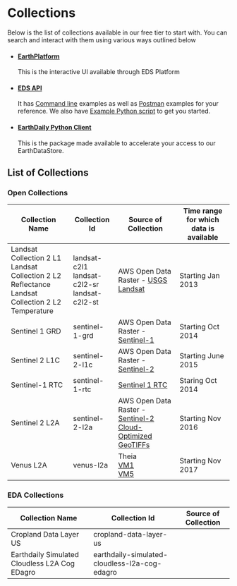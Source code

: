 # Collections 

Below is the list of collections available in our free tier to start with. You can search and interact with them using various ways outlined below
* #### [EarthPlatform](../EDS%20Platform/EDS%20-%20Catalog%20UI.md)
     This is the interactive UI available through EDS Platform  
* #### [EDS API](../EDS%20API/API%20Usage/API%20endpoints.md) 
    It has [Command line](../EDS%20API/API%20Usage/Command%20Line.md) examples as well as [Postman](../EDS%20API/API%20Usage/Postman.md) examples for your reference. We also have [Example Python script](../EDS%20API/API%20Usage/Python.md) to get you started.
* #### [EarthDaily Python Client](https://github.com/earthdaily/earthdaily-python-client)
     This is the package made available to accelerate your access to our EarthDataStore. 

## List of Collections

### Open Collections

| Collection Name |  Collection Id          |    Source of Collection | Time range for which data is available | 
|------------------------|--------------------|--------------------------|--------------------------------------------------------|
| Landsat Collection 2 L1 <br> Landsat Collection 2 L2 Reflectance <br>  Landsat Collection 2 L2 Temperature  | landsat-c2l1 <br> landsat-c2l2-sr <br> landsat-c2l2-st       | AWS Open Data <br> Raster - [USGS Landsat](https://registry.opendata.aws/usgs-landsat/)                        |                          Starting Jan 2013                            |    
| Sentinel 1 GRD    |    sentinel-1-grd    | AWS Open Data <br> Raster - [Sentinel-1](https://registry.opendata.aws/sentinel-1/)  | Starting Oct 2014 |
| Sentinel 2 L1C    |    sentinel-2-l1c    | AWS Open Data <br> Raster - [Sentinel-2](https://registry.opendata.aws/sentinel-2/) | Starting June 2015  |
| Sentinel-1 RTC    |    sentinel-1-rtc    | [Sentinel 1 RTC](https://planetarycomputer.microsoft.com/dataset/sentinel-1-rtc)   |   Staring Oct 2014  | 
| Sentinel 2 L2A    |    sentinel-2-l2a    | AWS Open Data <br> Raster - [Sentinel-2 Cloud-Optimized GeoTIFFs](https://registry.opendata.aws/sentinel-2-l2a-cogs/)     | Starting Nov 2016 |
| Venus L2A    |    venus-l2a     | Theia <br> [VM1](https://theia.cnes.fr/atdistrib/rocket/#/search?page=1928&collection=VENUS&processingLevel=LEVEL2A) <br> [VM5](https://theia.cnes.fr/atdistrib/rocket/#/search?page=42&collection=VENUSVM05&platform=VENUS&processingLevel=LEVEL2A)    |    Starting Nov 2017   |

### EDA Collections

| Collection Name |  Collection Id |    Source of Collection | 
|------------------------|-------------|--------------------------|
| Cropland Data Layer US      |    cropland-data-layer-us   |    
| Earthdaily Simulated Cloudless L2A Cog EDagro   |    earthdaily-simulated-cloudless-l2a-cog-edagro     |